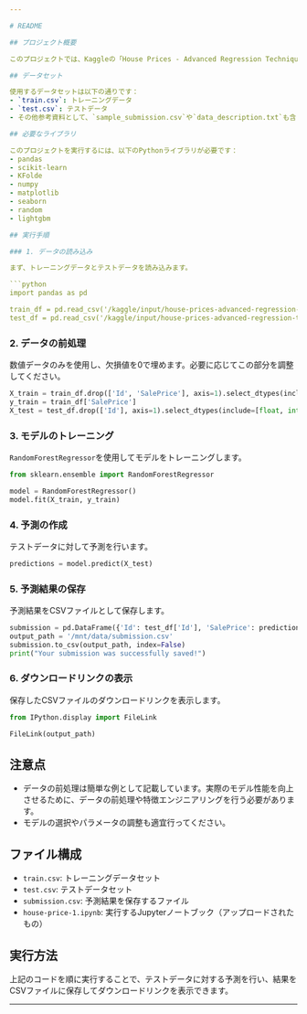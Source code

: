 ```yaml
---

# README

## プロジェクト概要

このプロジェクトでは、Kaggleの「House Prices - Advanced Regression Techniques」コンペティションのデータを使用して住宅価格を予測します。トレーニングデータを用いて機械学習モデルを訓練し、テストデータに対する予測を行います。その後、予測結果をCSVファイルに保存し、ダウンロードリンクを表示します。

## データセット

使用するデータセットは以下の通りです：
- `train.csv`: トレーニングデータ
- `test.csv`: テストデータ
- その他参考資料として、`sample_submission.csv`や`data_description.txt`も含まれます。

## 必要なライブラリ

このプロジェクトを実行するには、以下のPythonライブラリが必要です：
- pandas
- scikit-learn
- KFolde
- numpy
- matplotlib
- seaborn
- random
- lightgbm

## 実行手順

### 1. データの読み込み

まず、トレーニングデータとテストデータを読み込みます。

```python
import pandas as pd

train_df = pd.read_csv('/kaggle/input/house-prices-advanced-regression-techniques/train.csv')
test_df = pd.read_csv('/kaggle/input/house-prices-advanced-regression-techniques/test.csv')
```

### 2. データの前処理

数値データのみを使用し、欠損値を0で埋めます。必要に応じてこの部分を調整してください。

```python
X_train = train_df.drop(['Id', 'SalePrice'], axis=1).select_dtypes(include=[float, int]).fillna(0)
y_train = train_df['SalePrice']
X_test = test_df.drop(['Id'], axis=1).select_dtypes(include=[float, int]).fillna(0)
```

### 3. モデルのトレーニング

`RandomForestRegressor`を使用してモデルをトレーニングします。

```python
from sklearn.ensemble import RandomForestRegressor

model = RandomForestRegressor()
model.fit(X_train, y_train)
```

### 4. 予測の作成

テストデータに対して予測を行います。

```python
predictions = model.predict(X_test)
```

### 5. 予測結果の保存

予測結果をCSVファイルとして保存します。

```python
submission = pd.DataFrame({'Id': test_df['Id'], 'SalePrice': predictions})
output_path = '/mnt/data/submission.csv'
submission.to_csv(output_path, index=False)
print("Your submission was successfully saved!")
```

### 6. ダウンロードリンクの表示

保存したCSVファイルのダウンロードリンクを表示します。

```python
from IPython.display import FileLink

FileLink(output_path)
```

## 注意点

- データの前処理は簡単な例として記載しています。実際のモデル性能を向上させるために、データの前処理や特徴エンジニアリングを行う必要があります。
- モデルの選択やパラメータの調整も適宜行ってください。

## ファイル構成

- `train.csv`: トレーニングデータセット
- `test.csv`: テストデータセット
- `submission.csv`: 予測結果を保存するファイル
- `house-price-1.ipynb`: 実行するJupyterノートブック（アップロードされたもの）

## 実行方法

上記のコードを順に実行することで、テストデータに対する予測を行い、結果をCSVファイルに保存してダウンロードリンクを表示できます。

---
```

